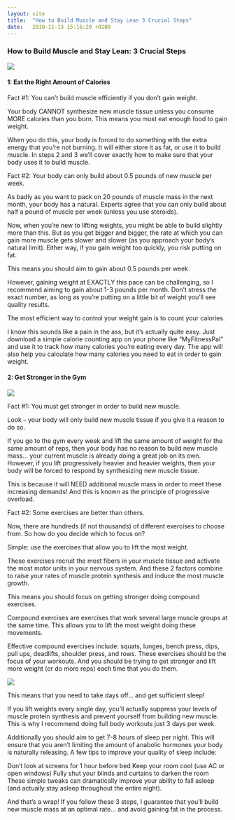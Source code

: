 ```yaml
---
layout: site
title:  "How to Build Muscle and Stay Lean 3 Crucial Steps"
date:   2018-11-13 15:16:20 +0200
---
```

<h3 class="center-header"> How to Build Muscle and Stay Lean: 3 Crucial Steps </h3>

<p class="img-wrap">
    <img class="post-img" src="{{ site.baseurl }}/images/posts/How to Build Muscle and Stay Lean 3 Crucial Steps/1.jpg">
</p>

<h4 class="center-header">1: Eat the Right Amount of Calories</h4>

Fact #1: You can’t build muscle efficiently if you don’t gain weight.

Your body CANNOT synthesize new muscle tissue unless you consume MORE calories than you burn. This means you must eat enough food to gain weight.

When you do this, your body is forced to do something with the extra energy that you’re not burning. It will either store it as fat, or use it to build muscle. In steps 2 and 3 we’ll cover exactly how to make sure that your body uses it to build muscle.

Fact #2: Your body can only build about 0.5 pounds of new muscle per week.

As badly as you want to pack on 20 pounds of muscle mass in the next month, your body has a natural. Experts agree that you can only build about half a pound of muscle per week (unless you use steroids).

Now, when you’re new to lifting weights, you might be able to build slightly more than this. But as you get bigger and bigger, the rate at which you can gain more muscle gets slower and slower (as you approach your body’s natural limit). Either way, if you gain weight too quickly, you risk putting on fat.

This means you should aim to gain about 0.5 pounds per week.

However, gaining weight at EXACTLY this pace can be challenging, so I recommend aiming to gain about 1-3 pounds per month. Don’t stress the exact number, as long as you’re putting on a little bit of weight you’ll see quality results.

The most efficient way to control your weight gain is to count your calories.

I know this sounds like a pain in the ass, but it’s actually quite easy. Just download a simple calorie counting app on your phone like “MyFitnessPal” and use it to track how many calories you’re eating every day. The app will also help you calculate how many calories you need to eat in order to gain weight.

<h4 class="center-header">2: Get Stronger in the Gym</h4>

<p class="img-wrap">
    <img class="post-img" src="{{ site.baseurl }}/images/posts/How to Build Muscle and Stay Lean 3 Crucial Steps/how-to-build-muscle-and-stay-lean-strenght.jpg">
</p>


Fact #1: You must get stronger in order to build new muscle.

Look – your body will only build new muscle tissue if you give it a reason to do so.

If you go to the gym every week and lift the same amount of weight for the same amount of reps, then your body has no reason to build new muscle mass… your current muscle is already doing a great job on its own. However, if you lift progressively heavier and heavier weights, then your body will be forced to respond by synthesizing new muscle tissue.

This is because it will NEED additional muscle mass in order to meet these increasing demands! And this is known as the principle of progressive overload.

Fact #2: Some exercises are better than others.

Now, there are hundreds (if not thousands) of different exercises to choose from. So how do you decide which to focus on?

Simple: use the exercises that allow you to lift the most weight.

These exercises recruit the most fibers in your muscle tissue and activate the most motor units in your nervous system. And these 2 factors combine to raise your rates of muscle protein synthesis and induce the most muscle growth.

This means you should focus on getting stronger doing compound exercises.

Compound exercises are exercises that work several large muscle groups at the same time. This allows you to lift the most weight doing these movements.

Effective compound exercises include: squats, lunges, bench press, dips, pull ups, deadlifts, shoulder press, and rows. These exercises should be the focus of your workouts. And you should be trying to get stronger and lift more weight (or do more reps) each time that you do them.

<p class="img-wrap">
    <img class="post-img" src="{{ site.baseurl }}/images/posts/How to Build Muscle and Stay Lean 3 Crucial Steps/how-to-build-muscle-and-stay-lean-rest.jpg">
</p>



This means that you need to take days off… and get sufficient sleep!

If you lift weights every single day, you’ll actually suppress your levels of muscle protein synthesis and prevent yourself from building new muscle. This is why I recommend doing full body workouts just 3 days per week.

Additionally you should aim to get 7-8 hours of sleep per night. This will ensure that you aren’t limiting the amount of anabolic hormones your body is naturally releasing. A few tips to improve your quality of sleep include:

Don’t look at screens for 1 hour before bed
Keep your room cool (use AC or open windows)
Fully shut your blinds and curtains to darken the room
These simple tweaks can dramatically improve your ability to fall asleep (and actually stay asleep throughout the entire night).

And that’s a wrap! If you follow these 3 steps, I guarantee that you’ll build new muscle mass at an optimal rate… and avoid gaining fat in the process.